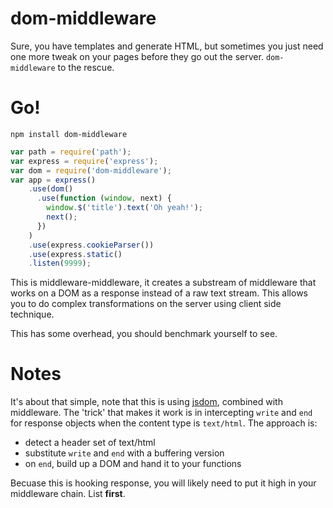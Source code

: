 # dom-middleware
Sure, you have templates and generate HTML, but sometimes you just need
one more tweak on your pages before they go out the server.
`dom-middleware` to the rescue.

# Go!

```
npm install dom-middleware
```

```javascript
var path = require('path');
var express = require('express');
var dom = require('dom-middleware');
var app = express()
    .use(dom()
      .use(function (window, next) {
        window.$('title').text('Oh yeah!');
        next();
      })
    )
    .use(express.cookieParser())
    .use(express.static()
    .listen(9999);
```

This is middleware-middleware, it creates a substream of middleware that
works on a DOM as a response instead of a raw text stream. This allows
you to do complex transformations on the server using client side
technique.

This has some overhead, you should benchmark yourself to see.

# Notes
It's about that simple, note that this is using
[jsdom](https://github.com/tmpvar/jsdom), combined with middleware. The
'trick' that makes it work is in intercepting `write` and `end` for
response objects when the content type is `text/html`. The approach is:

* detect a header set of text/html
* substitute `write` and `end` with a buffering version
* on `end`, build up a DOM and hand it to your functions

Becuase this is hooking response, you will likely need to put it high
in your middleware chain. List **first**.
